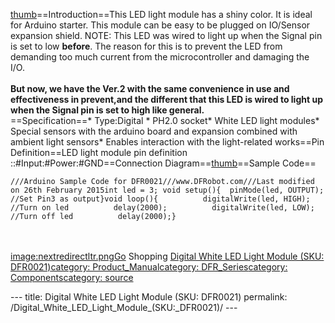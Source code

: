 <p><a href="image:Digital_White_LED_Light_Module_DFR0021.jpg" title="wikilink">thumb</a>==Introduction==This LED light module has a shiny color. It is ideal for Arduino starter. This module can be easy to be plugged on IO/Sensor expansion shield. NOTE: This LED was wired to light up when the Signal pin is set to low <strong>before</strong>. The reason for this is to prevent the LED from demanding too much current from the microcontroller and damaging the I/O.<br /><br /> <strong>But now, we have the Ver.2 with the same convenience in use and effectiveness in prevent,and the different that this LED is wired to light up when the Signal pin is set to high like general.</strong><br />==Specification==* Type:Digital * PH2.0 socket* White LED light modules* Special sensors with the arduino board and expansion combined with ambient light sensors* Enables interaction with the light-related works==Pin Definition==LED light module pin definition ::#Input:#Power:#GND==Connection Diagram==<a href="image:Connect_DFR0021.png" title="wikilink">thumb</a>==Sample Code==</p>
<pre class="sourceCode cpp"><code class="sourceCode cpp"><span class="co">///Arduino Sample Code for DFR0021///www.DFRobot.com///Last modified on 26th February 2015int led = 3; void setup(){  pinMode(led, OUTPUT);     //Set Pin3 as output}void loop(){          digitalWrite(led, HIGH);   //Turn on led          delay(2000);          digitalWrite(led, LOW);    //Turn off led          delay(2000);}</span></code></pre>
<p><br /><br /><a href="image:nextredirectltr.png" title="wikilink">image:nextredirectltr.pngGo</a> Shopping <a href="https://www.dfrobot.com/product-133.html">Digital White LED Light Module (SKU: DFR0021)</a><a href="category:_Product_Manual" title="wikilink">category: Product_Manual</a><a href="category:_DFR_Series" title="wikilink">category: DFR_Series</a><a href="category:_Components" title="wikilink">category: Components</a><a href="category:_source" title="wikilink">category: source</a></p>---
title: Digital White LED Light Module (SKU: DFR0021)
permalink: /Digital_White_LED_Light_Module_(SKU:_DFR0021)/
---

